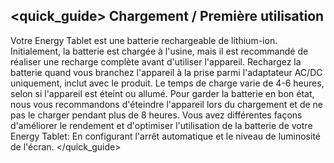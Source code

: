 ## <quick_guide> Chargement / Première utilisation

Votre Energy Tablet est une batterie rechargeable de lithium-ion. Initialement, la batterie est chargée à l'usine, mais il est recommandé de réaliser une recharge complète avant d'utiliser l'appareil. Rechargez la batterie quand vous branchez l'appareil à la prise parmi l'adaptateur AC/DC uniquement, inclut avec le produit. Le temps de charge varie de 4-6 heures, selon si l'appareil est éteint ou allumé.  Pour garder la batterie en bon état, nous vous recommandons d'éteindre l'appareil lors du chargement et de ne pas le charger pendant plus de 8 heures.
Vous avez différentes façons d'améliorer le rendement et d'optimiser l'utilisation de la batterie de votre Energy Tablet:
En configurant l'arrêt automatique et le niveau de luminosité de l'écran.
</quick_guide>
